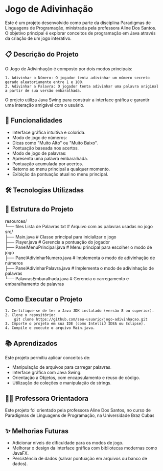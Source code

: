
# Jogo de Adivinhação

Este é um projeto desenvolvido como parte da disciplina Paradigmas de Linguagens de Programação, ministrada pela professora Aline Dos Santos. O objetivo principal é explorar conceitos de programação em Java através da criação de um jogo interativo.





## 📋 Descrição do Projeto


O Jogo de Adivinhação é composto por dois modos principais:

    1. Adivinhar o Número: O jogador tenta adivinhar um número secreto gerado aleatoriamente entre 1 e 100.
    2. Adivinhar a Palavra: O jogador tenta adivinhar uma palavra original a partir de sua versão embaralhada.
O projeto utiliza Java Swing para construir a interface gráfica e garantir uma interação amigável com o usuário.





## 🚀 Funcionalidades

- Interface gráfica intuitiva e colorida.
- Modo de jogo de números:
- Dicas como "Muito Alto" ou "Muito Baixo".
- Pontuação baseada nos acertos.
- Modo de jogo de palavras:
- Apresenta uma palavra embaralhada.
- Pontuação acumulada por acertos.
- Retorno ao menu principal a qualquer momento.
- Exibição da pontuação atual no menu principal.


## 🛠️ Tecnologias Utilizadas

## 📂 Estrutura do Projeto

resources/  
└── files Lista de Palavras.txt # Arquivo com as palavras usadas no jogo  
src/  
├── Main.java                   # Classe principal para inicializar o jogo  
├── Player.java                 # Gerencia a pontuação do jogador  
├── PanelMenuPrincipal.java     # Menu principal para escolher o modo de jogo  
├── PanelAdivinharNumero.java   # Implementa o modo de adivinhação de números  
├── PanelAdivinharPalavra.java  # Implementa o modo de adivinhação de palavras  
└── PalavrasEmbaralhada.java    # Gerencia o carregamento e embaralhamento de palavras
 

## Como Executar o Projeto

    1. Certifique-se de ter o Java JDK instalado (versão 8 ou superior).
    2. Clone o repositório:
        git clone https://github.com/seu-usuario/jogo-adivinhacao.git
    3. Importe o projeto em sua IDE (como IntelliJ IDEA ou Eclipse).
    4. Compile e execute o arquivo Main.java.
    
## 📚 Aprendizados

Este projeto permitiu aplicar conceitos de:

- Manipulação de arquivos para carregar palavras.
- Interface gráfica com Java Swing.
- Orientação a Objetos, com encapsulamento e reuso de código.
- Utilização de coleções e manipulação de strings.

## 👩‍🏫 Professora Orientadora

Este projeto foi orientado pela professora Aline Dos Santos, no curso de Paradigmas de Linguagens de Programação, na Universidade Braz Cubas
## ✨ Melhorias Futuras

- Adicionar níveis de dificuldade para os modos de jogo.
- Melhorar o design da interface gráfica com bibliotecas modernas como JavaFX.
- Persistência de dados (salvar pontuação em arquivos ou banco de dados).
